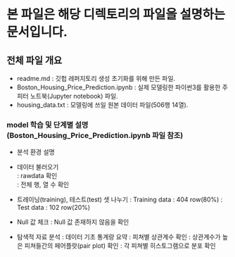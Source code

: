 # 본 파일은 해당 디렉토리의 파일을 설명하는 문서입니다. 

## 전체 파일 개요

* readme.md : 깃헙 레퍼지토리 생성 초기화를 위해 만든 파일.
* Boston_Housing_Price_Prediction.ipynb : 실제 모델링한 파이썬3를 활용한 주피터 노트북(Jupyter notebook) 파일.
* housing_data.txt : 모델링에 쓰일 원본 데이터 파일(506행 14열). 

### model 학습 및 단계별 설명(Boston_Housing_Price_Prediction.ipynb 파일 참조)

* 분석 환경 설명

* 데이터 불러오기 <br />
  : rawdata 확인 <br />
  : 전체 행, 열 수 확인 <br />

* 트레이닝(training), 테스트(test) 셋 나누기
  : Training data : 404 row(80%)
  : Test data : 102 row(20%)
* Null 값 체크
  : Null 값 존재하지 않음을 확인
* 탐색적 자료 분석
  : 데이터 기초 통계량 요약
  : 피쳐별 상관계수 확인
  : 상관계수가 높은 피쳐들간의 페어플랏(pair plot) 확인
  : 각 피쳐별 히스토그램으로 분포 확인
